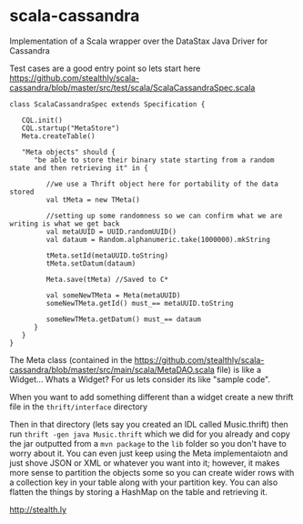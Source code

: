 scala-cassandra
===============

Implementation of a Scala wrapper over the DataStax Java Driver for Cassandra

Test cases are a good entry point so lets start here https://github.com/stealthly/scala-cassandra/blob/master/src/test/scala/ScalaCassandraSpec.scala

	class ScalaCassandraSpec extends Specification {

	   CQL.init()
	   CQL.startup("MetaStore")
	   Meta.createTable()

	   "Meta objects" should {
	      "be able to store their binary state starting from a random state and then retrieving it" in {

	      	 //we use a Thrift object here for portability of the data stored
	         val tMeta = new TMeta() 

	         //setting up some randomness so we can confirm what we are writing is what we get back
	         val metaUUID = UUID.randomUUID() 
	         val dataum = Random.alphanumeric.take(1000000).mkString
	         
	         tMeta.setId(metaUUID.toString)
	         tMeta.setDatum(dataum)

	         Meta.save(tMeta) //Saved to C*

	         val someNewTMeta = Meta(metaUUID)
	         someNewTMeta.getId() must_== metaUUID.toString

	         someNewTMeta.getDatum() must_== dataum
	      }
	   }
	}

The Meta class (contained in the https://github.com/stealthly/scala-cassandra/blob/master/src/main/scala/MetaDAO.scala file) is like a Widget... Whats a Widget? For us lets consider its like "sample code".

When you want to add something different than a widget create a new thrift file in the `thrift/interface` directory

Then in that directory (lets say you created an IDL called Music.thrift) then run `thrift -gen java Music.thrift` which we did for you already and copy the jar outputted from a `mvn package` to the `lib` folder so you don't have to worry about it.  You can even just keep using the Meta implementaiotn and just shove JSON or XML or whatever you want into it; however, it makes more sense to partition the objects some so you can create wider rows with a collection key in your table along with your partition key.  You can also flatten the things by storing a HashMap on the table and retrieving it.

http://stealth.ly